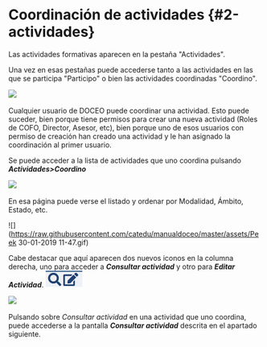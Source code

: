 # Coordinación de actividades {#2-actividades}

Las actividades formativas aparecen en la pestaña "Actividades".

Una vez en esas pestañas puede accederse tanto a las actividades en las que se participa "Participo" o bien las actividades coordinadas "Coordino".

![](https://raw.githubusercontent.com/catedu/manualdoceo/master/assets/Selección_716b.png)

Cualquier usuario de DOCEO puede coordinar una actividad. Esto puede suceder, bien porque tiene permisos para crear una nueva actividad (Roles de COFO, Director, Asesor, etc), bien porque uno de esos usuarios con permiso de creación han creado una actividad y le han asignado la coordinación al primer usuario.

Se puede acceder a la lista de actividades que uno coordina pulsando **_Actividades>Coordino_**

![](https://raw.githubusercontent.com/catedu/manualdoceo/master/assets/Selección_721.png)

En esa página puede verse el listado y ordenar por Modalidad, Ámbito, Estado, etc.

![](https://raw.githubusercontent.com/catedu/manualdoceo/master/assets/Peek 30-01-2019 11-47.gif)

Cabe destacar que aquí aparecen dos nuevos iconos en la columna derecha, uno para acceder a _**Consultar actividad**_ y otro para _**Editar Actividad**_. ![](https://raw.githubusercontent.com/catedu/manualdoceo/master/assets/consultareditar.png)

![](https://raw.githubusercontent.com/catedu/manualdoceo/master/assets/Selección_723.png)

Pulsando sobre _Consultar actividad_ en una actividad que uno coordina, puede accederse a la pantalla **_Consultar actividad_** descrita en el apartado siguiente.
